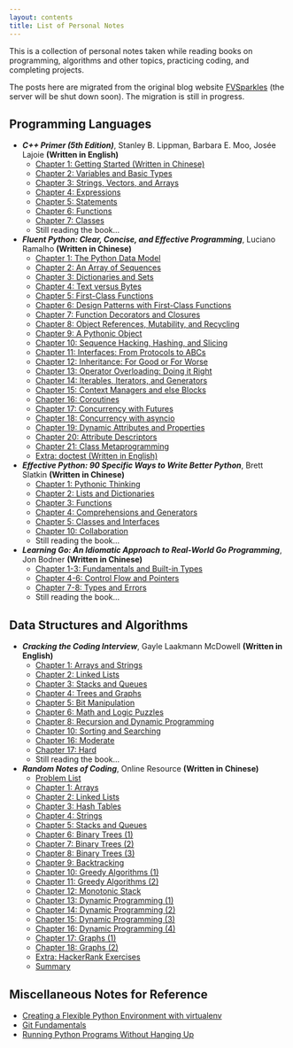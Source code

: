 ```yaml
---
layout: contents
title: List of Personal Notes
---
```


This is a collection of personal notes taken while reading books on programming, algorithms and other topics, practicing coding, and completing projects.

The posts here are migrated from the original blog website [FVSparkles](http://139.196.30.181:8080/) (the server will be shut down soon). The migration is still in progress.

## Programming Languages

- *__C++ Primer (5th Edition)__*, Stanley B. Lippman, Barbara E. Moo, Josée Lajoie **(Written in English)**
  - [Chapter 1: Getting Started (Written in Chinese)](/posts/cpp-primer/ch1-getting-started)
  - [Chapter 2: Variables and Basic Types](/posts/cpp-primer/ch2-variables-and-basic-types)
  - [Chapter 3: Strings, Vectors, and Arrays](/posts/cpp-primer/ch3-strings-vectors-arrays)
  - [Chapter 4: Expressions](/posts/cpp-primer/ch4-expressions)
  - [Chapter 5: Statements](/posts/cpp-primer/ch5-statements)
  - [Chapter 6: Functions](/posts/cpp-primer/ch6-functions)
  - [Chapter 7: Classes](/posts/cpp-primer/ch7-classes)
  - Still reading the book...
- *__Fluent Python: Clear, Concise, and Effective Programming__*, Luciano Ramalho **(Written in Chinese)**
  - [Chapter 1: The Python Data Model](/posts/fluent-python/ch(1))
  - [Chapter 2: An Array of Sequences](/posts/fluent-python/ch(2))
  - [Chapter 3: Dictionaries and Sets](/posts/fluent-python/ch(3))
  - [Chapter 4: Text versus Bytes](/posts/fluent-python/ch(4))
  - [Chapter 5: First-Class Functions](/posts/fluent-python/ch(5))
  - [Chapter 6: Design Patterns with First-Class Functions](/posts/fluent-python/ch(6))
  - [Chapter 7: Function Decorators and Closures](/posts/fluent-python/ch(7))
  - [Chapter 8: Object References, Mutability, and Recycling](/posts/fluent-python/ch(8))
  - [Chapter 9: A Pythonic Object](/posts/fluent-python/ch(9))
  - [Chapter 10: Sequence Hacking, Hashing, and Slicing](/posts/fluent-python/ch(10))
  - [Chapter 11: Interfaces: From Protocols to ABCs](/posts/fluent-python/ch(11))
  - [Chapter 12: Inheritance: For Good or For Worse](/posts/fluent-python/ch(12))
  - [Chapter 13: Operator Overloading: Doing it Right](/posts/fluent-python/ch(13))
  - [Chapter 14: Iterables, Iterators, and Generators](/posts/fluent-python/ch(14))
  - [Chapter 15: Context Managers and else Blocks](/posts/fluent-python/ch(15))
  - [Chapter 16: Coroutines](/posts/fluent-python/ch(16))
  - [Chapter 17: Concurrency with Futures](/posts/fluent-python/ch(17))
  - [Chapter 18: Concurrency with asyncio](/posts/fluent-python/ch(18))
  - [Chapter 19: Dynamic Attributes and Properties](/posts/fluent-python/ch(19))
  - [Chapter 20: Attribute Descriptors](/posts/fluent-python/ch(20))
  - [Chapter 21: Class Metaprogramming](/posts/fluent-python/ch(21))
  - [Extra: doctest (Written in English)](/posts/fluent-python/doctest)
- *__Effective Python: 90 Specific Ways to Write Better Python__*, Brett Slatkin **(Written in Chinese)**
  - [Chapter 1: Pythonic Thinking](/posts/effective-python/ch1-pythonic-thinking)
  - [Chapter 2: Lists and Dictionaries](/posts/effective-python/ch2-lists-and-dictionaries)
  - [Chapter 3: Functions](/posts/effective-python/ch3-functions)
  - [Chapter 4: Comprehensions and Generators](/posts/effective-python/ch4-comprehensions-and-generators)
  - [Chapter 5: Classes and Interfaces](/posts/effective-python/ch5-classes-and-interfaces)
  <!-- - [Chapter 6: Metaclasses and Attributes](/posts/effective-python/ch6-metaclasses-and-attributes)
  - [Chapter 7: Concurrency and Parallelism](/posts/effective-python/ch7-concurrency-and-parallelism)
  - [Chapter 8: Robustness and Performance](/posts/effective-python/ch8-robustness-and-performance)
  - [Chapter 9: Testing and Debugging](/posts/effective-python/ch9-testing-and-debugging) -->
  - [Chapter 10: Collaboration](/posts/effective-python/ch10-collaboration)
  - Still reading the book...
- *__Learning Go: An Idiomatic Approach to Real-World Go Programming__*, Jon Bodner **(Written in Chinese)**
  - [Chapter 1-3: Fundamentals and Built-in Types](/posts/learning-go/ch1-3-fundamentals-and-built-in-types)
  - [Chapter 4-6: Control Flow and Pointers](/posts/learning-go/ch4-6-control-flow-and-pointers)
  - [Chapter 7-8: Types and Errors](/posts/learning-go/ch7-8-types-and-errors)
  - Still reading the book...

## Data Structures and Algorithms

- *__Cracking the Coding Interview__*, Gayle Laakmann McDowell **(Written in English)**
  - [Chapter 1: Arrays and Strings](/posts/cracking-the-coding-interview/ch1-arrays-and-strings)
  - [Chapter 2: Linked Lists](/posts/cracking-the-coding-interview/ch2-linked-lists)
  - [Chapter 3: Stacks and Queues](/posts/cracking-the-coding-interview/ch3-stacks-and-queues)
  - [Chapter 4: Trees and Graphs](/posts/cracking-the-coding-interview/ch4-trees-and-graphs)
  - [Chapter 5: Bit Manipulation](/posts/cracking-the-coding-interview/ch5-bit-manipulation)
  - [Chapter 6: Math and Logic Puzzles](/posts/cracking-the-coding-interview/ch6-math-and-logic-puzzles)
  - [Chapter 8: Recursion and Dynamic Programming](/posts/cracking-the-coding-interview/ch8-recursion-and-dynamic-programming)
  - [Chapter 10: Sorting and Searching](/posts/cracking-the-coding-interview/ch10-sorting-and-searching)
  - [Chapter 16: Moderate](/posts/cracking-the-coding-interview/ch16-moderate)
  - [Chapter 17: Hard](/posts/cracking-the-coding-interview/ch17-hard)
  - Still reading the book...
- *__Random Notes of Coding__*, Online Resource **(Written in Chinese)**
  - [Problem List](/posts/random-notes-of-coding/list)
  - [Chapter 1: Arrays](/posts/random-notes-of-coding/ch(1))
  - [Chapter 2: Linked Lists](/posts/random-notes-of-coding/ch(2))
  - [Chapter 3: Hash Tables](/posts/random-notes-of-coding/ch(3))
  - [Chapter 4: Strings](/posts/random-notes-of-coding/ch(4))
  - [Chapter 5: Stacks and Queues](/posts/random-notes-of-coding/ch(5))
  - [Chapter 6: Binary Trees (1)](/posts/random-notes-of-coding/ch(6))
  - [Chapter 7: Binary Trees (2)](/posts/random-notes-of-coding/ch(7))
  - [Chapter 8: Binary Trees (3)](/posts/random-notes-of-coding/ch(8))
  - [Chapter 9: Backtracking](/posts/random-notes-of-coding/ch(9))
  - [Chapter 10: Greedy Algorithms (1)](/posts/random-notes-of-coding/ch(10))
  - [Chapter 11: Greedy Algorithms (2)](/posts/random-notes-of-coding/ch(11))
  - [Chapter 12: Monotonic Stack](/posts/random-notes-of-coding/ch(12))
  - [Chapter 13: Dynamic Programming (1)](/posts/random-notes-of-coding/ch(13))
  - [Chapter 14: Dynamic Programming (2)](/posts/random-notes-of-coding/ch(14))
  - [Chapter 15: Dynamic Programming (3)](/posts/random-notes-of-coding/ch(15))
  - [Chapter 16: Dynamic Programming (4)](/posts/random-notes-of-coding/ch(16))
  - [Chapter 17: Graphs (1)](/posts/random-notes-of-coding/ch(17))
  - [Chapter 18: Graphs (2)](/posts/random-notes-of-coding/ch(18))
  - [Extra: HackerRank Exercises](/posts/random-notes-of-coding/hackerrank-exercises)
  - [Summary](/posts/random-notes-of-coding/summary)

## Miscellaneous Notes for Reference

- [Creating a Flexible Python Environment with virtualenv](/posts/miscellaneous/virtualenv)
- [Git Fundamentals](/posts/miscellaneous/git)
- [Running Python Programs Without Hanging Up](/posts/miscellaneous/nohup)
